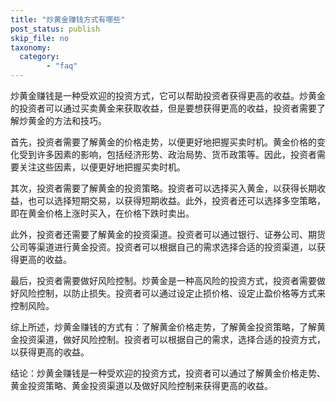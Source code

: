 ```yaml
---
title: "炒黄金赚钱方式有哪些"
post_status: publish
skip_file: no
taxonomy:
  category:
        - "faq"
---
```


炒黄金赚钱是一种受欢迎的投资方式，它可以帮助投资者获得更高的收益。炒黄金的投资者可以通过买卖黄金来获取收益，但是要想获得更高的收益，投资者需要了解炒黄金的方法和技巧。

首先，投资者需要了解黄金的价格走势，以便更好地把握买卖时机。黄金价格的变化受到许多因素的影响，包括经济形势、政治局势、货币政策等。因此，投资者需要关注这些因素，以便更好地把握买卖时机。

其次，投资者需要了解黄金的投资策略。投资者可以选择买入黄金，以获得长期收益，也可以选择短期交易，以获得短期收益。此外，投资者还可以选择多空策略，即在黄金价格上涨时买入，在价格下跌时卖出。

此外，投资者还需要了解黄金的投资渠道。投资者可以通过银行、证券公司、期货公司等渠道进行黄金投资。投资者可以根据自己的需求选择合适的投资渠道，以获得更高的收益。

最后，投资者需要做好风险控制。炒黄金是一种高风险的投资方式，投资者需要做好风险控制，以防止损失。投资者可以通过设定止损价格、设定止盈价格等方式来控制风险。

综上所述，炒黄金赚钱的方式有：了解黄金价格走势，了解黄金投资策略，了解黄金投资渠道，做好风险控制。投资者可以根据自己的需求，选择合适的投资方式，以获得更高的收益。

结论：炒黄金赚钱是一种受欢迎的投资方式，投资者可以通过了解黄金价格走势、黄金投资策略、黄金投资渠道以及做好风险控制来获得更高的收益。
